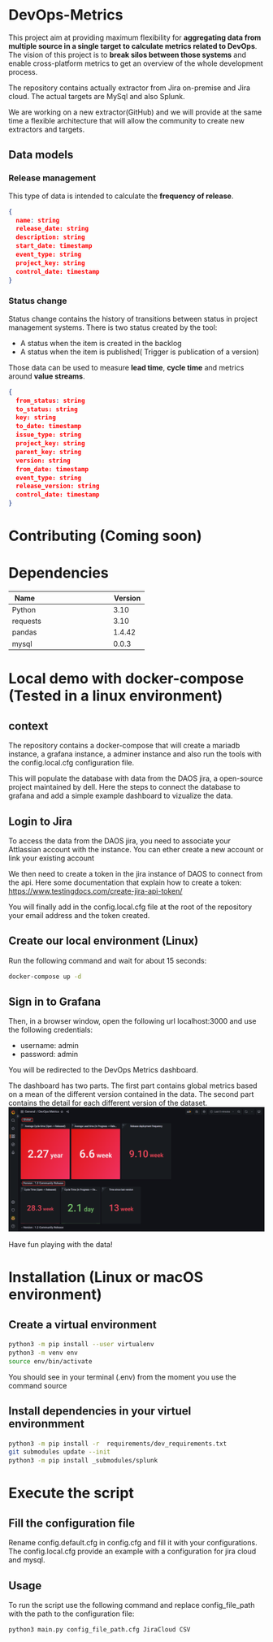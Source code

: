 # DevOps-Metrics
This project aim at providing maximum flexibility for **aggregating data from multiple source in a single target to calculate metrics related to DevOps**. The vision of this project is to **break silos between those systems** and enable cross-platform metrics to get an overview of the whole development process.

The repository contains actually extractor from Jira on-premise and Jira cloud. The actual targets are MySql and also Splunk. 

We are working on a new extractor(GitHub) and we will provide at the same time a flexible architecture that will allow the community to create new extractors and targets.

## Data models
### Release management
This type of data is intended to calculate the **frequency of release**. 
```json 
{
  name: string
  release_date: string
  description: string 
  start_date: timestamp
  event_type: string 
  project_key: string
  control_date: timestamp 
}
```

### Status change
Status change contains the history of transitions between status in project management systems. 
There is two status created by the tool:
- A status when the item is created in the backlog
- A status when the item is published( Trigger is publication of a version)

Those data can be used to measure **lead time**, **cycle time** and metrics around **value streams**.

```json 
{
  from_status: string
  to_status: string
  key: string
  to_date: timestamp
  issue_type: string
  project_key: string
  parent_key: string 
  version: string
  from_date: timestamp
  event_type: string
  release_version: string
  control_date: timestamp
}
```
# Contributing (Coming soon)

# Dependencies
| Name                                                 | Version  |
|------------------------------------------------------|----------|
| Python                                               | 3.10     |
| requests                                             | 3.10     |
| pandas                                               | 1.4.42   |
| mysql                                                | 0.0.3    |

# Local demo with docker-compose (Tested in a linux environment)
## context
The repository contains a docker-compose that will create a mariadb instance,
a grafana instance, a adminer instance and also run the tools with the config.local.cfg
configuration file.

This will populate the database with data from the DAOS jira, a open-source project maintained by dell.
Here the steps to connect the database to grafana and add a simple example dashboard to vizualize the data.

## Login to Jira
To access the data from the DAOS jira, you need to associate your Attlassian account with the instance. You can ether create 
a new account or link your existing account

We then need to create a token in the jira instance of DAOS to connect from the api. Here some documentation 
that explain how to create a token: https://www.testingdocs.com/create-jira-api-token/

You will finally add in the config.local.cfg file at the root of the repository your email address and the token created.

## Create our local environment (Linux)
Run the following command and wait for about 15 seconds: 

```bash
docker-compose up -d 
```
## Sign in to Grafana
Then, in a browser window, open the following url localhost:3000 and use the following credentials:
- username: admin 
- password: admin

You will be redirected to the DevOps Metrics dashboard.

The dashboard has two parts. The first part contains global metrics based on a mean of the different version contained in the data. The second part contains the detail for each different version of the dataset.
![complete](/docs/images/demo-6-grafana-complete.png)

Have fun playing with the data!

# Installation (Linux or macOS environment)
## Create a virtual environment
``` bash
python3 -m pip install --user virtualenv
python3 -m venv env
source env/bin/activate
```

You should see in your terminal (.env) from the moment you use the command source

## Install dependencies in your virtuel environmment
``` bash
python3 -m pip install -r  requirements/dev_requirements.txt
git submodules update --init
python3 -m pip install _submodules/splunk
```
# Execute the script
## Fill the configuration file
Rename config.default.cfg in config.cfg and fill it with your configurations. 
The config.local.cfg provide an example with a configuration for jira cloud and mysql.

## Usage 
To run the script use the following command and replace config_file_path with the path to the configuration file:

```bash
python3 main.py config_file_path.cfg JiraCloud CSV
```

